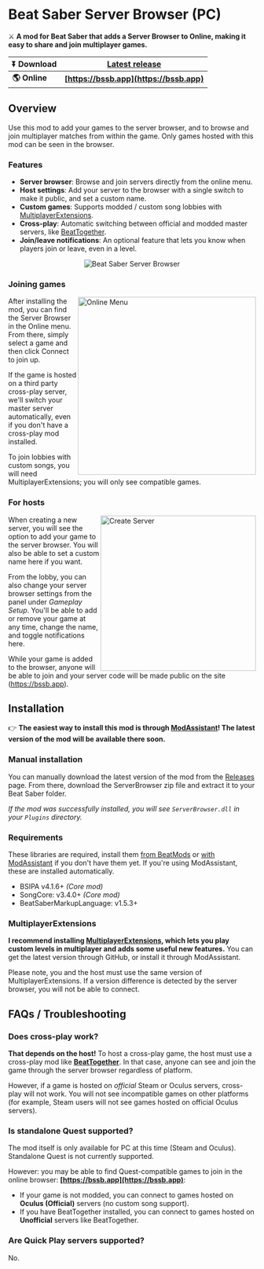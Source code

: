 # Beat Saber Server Browser (PC)
⚔ **A mod for Beat Saber that adds a Server Browser to Online, making it easy to share and join multiplayer games.**

|**⏬ Download**|**[Latest release](https://github.com/roydejong/BeatSaberServerBrowser/releases/latest)**|
|---|---|
|**🌎 Online**|**[https://bssb.app](https://bssb.app)**|

## Overview
Use this mod to add your games to the server browser, and to browse and join multiplayer matches from within the game. Only games hosted with this mod can be seen in the browser.

### Features
- **Server browser**: Browse and join servers directly from the online menu.
- **Host settings**: Add your server to the browser with a single switch to make it public, and set a custom name.
- **Custom games**: Supports modded / custom song lobbies with [MultiplayerExtensions](https://github.com/Zingabopp/MultiplayerExtensions).
- **Cross-play**: Automatic switching between official and modded master servers, like [BeatTogether](https://discord.com/invite/gezGrFG4tz).
- **Join/leave notifications**: An optional feature that lets you know when players join or leave, even in a level.

<p align="center">
    <img src="https://user-images.githubusercontent.com/6772638/105616590-80ca6900-5dd8-11eb-9f76-9785b05cb524.png" alt="Beat Saber Server Browser">
</p>

### Joining games

<img src="https://user-images.githubusercontent.com/6772638/105616739-62b13880-5dd9-11eb-9d67-86da191af753.png" alt="Online Menu" align="right" width="362">

After installing the mod, you can find the Server Browser in the Online menu. From there, simply select a game and then click Connect to join up.

If the game is hosted on a third party cross-play server, we'll switch your master server automatically, even if you don't have a cross-play mod installed.

To join lobbies with custom songs, you will need MultiplayerExtensions; you will only see compatible games.

### For hosts

<img src="https://user-images.githubusercontent.com/6772638/105617023-da806280-5ddb-11eb-9891-a8c7ac7c1264.png" alt="Create Server" align="right" width="316">

When creating a new server, you will see the option to add your game to the server browser. You will also be able to set a custom name here if you want.

From the lobby, you can also change your server browser settings from the panel under *Gameplay Setup*. You'll be able to add or remove your game at any time, change the name, and toggle notifications here.

While your game is added to the browser, anyone will be able to join and your server code will be made public on the site (https://bssb.app).

## Installation
👉 **The easiest way to install this mod is through [ModAssistant](https://github.com/Assistant/ModAssistant)! The latest version of the mod will be available there soon.**

### Manual installation
You can manually download the latest version of the mod from the [Releases](https://github.com/roydejong/BeatSaberServerBrowser/releases/latest) page. From there, download the ServerBrowser zip file and extract it to your Beat Saber folder.

*If the mod was successfully installed, you will see `ServerBrowser.dll` in your `Plugins` directory.*

### Requirements
These libraries are required, install them [from BeatMods](https://beatmods.com/#/mods) or [with ModAssistant](https://github.com/Assistant/ModAssistant) if you don't have them yet. If you're using ModAssistant, these are installed automatically.

- BSIPA v4.1.6+ *(Core mod)*
- SongCore: v3.4.0+ *(Core mod)*
- BeatSaberMarkupLanguage: v1.5.3+

### MultiplayerExtensions
**I recommend installing [MultiplayerExtensions](https://github.com/Zingabopp/MultiplayerExtensions), which lets you play custom levels in multiplayer and adds some useful new features.** You can get the latest version through GitHub, or install it through ModAssistant.

Please note, you and the host must use the same version of MultiplayerExtensions. If a version difference is detected by the server browser, you will not be able to connect.

## FAQs / Troubleshooting

### Does cross-play work?
**That depends on the host!** To host a cross-play game, the host must use a cross-play mod like **[BeatTogether](https://discord.com/invite/gezGrFG4tz)**. In that case, anyone can see and join the game through the server browser regardless of platform.

However, if a game is hosted on *official* Steam or Oculus servers, cross-play will not work. You will not see incompatible games on other platforms (for example, Steam users will not see games hosted on official Oculus servers).

### Is standalone Quest supported?
The mod itself is only available for PC at this time (Steam and Oculus). Standalone Quest is not currently supported. 

However: you may be able to find Quest-compatible games to join in the online browser: **[https://bssb.app](https://bssb.app)**:
 - If your game is not modded, you can connect to games hosted on **Oculus (Official)** servers (no custom song support).
 - If you have BeatTogether installed, you can connect to games hosted on **Unofficial** servers like BeatTogether.

### Are Quick Play servers supported?
No.
